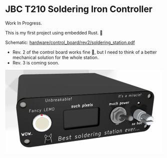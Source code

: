 # JBC T210 Soldering Iron Controller
Work In Progress.

This is my first project using embedded Rust. :hugs:

Schematic: [hardware/control_board/rev2/soldering_station.pdf](hardware/control_board/rev2/soldering_station.pdf)

- Rev. 2 of the control board works fine :tada:, but I need to think of a better mechanical solution for the whole station.  
- Rev. 3 is coming soon.  

![Rendered station image](render.png)
